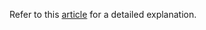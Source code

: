 
Refer to this [article](https://github.com/grasshopper7/cucina-italiana) for a detailed explanation.
